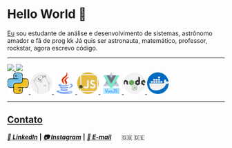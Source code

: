 # Hello World 👋

[Eu](https://www.linkedin.com/in/pedro-henrique-dos-santos-pereira-245b12174) sou estudante de análise e desenvolvimento de sistemas, astrônomo amador e fã de prog kk Já quis ser astronauta, matemático, professor, rockstar, agora escrevo código.
<!--
---
### Linguagens e ferramentas

- 🐍 Python
- :coffee: Java
- ⚡ Javascript
- 🎨 HTML/CSS
- 🚀 GO
- :floppy_disk: Banco de Dados-->

---

<div>
  <a href="https://github.com/santospereira">
  <img height="180em" src="https://github-readme-stats.vercel.app/api?username=santospereira&show_icons=true&theme=vue&include_all_commits=true&count_private=true"/>
  <img height="180em" src="https://github-readme-stats.vercel.app/api/top-langs/?username=santospereira&layout=compact&langs_count=7&theme=vue"/>
</div>

<div>
  <img height="50em" src="https://github.com/SantosPereira/SantosPereira/blob/main/media/icons/python.png"/>
  <img height="50em" src="https://github.com/SantosPereira/SantosPereira/blob/main/media/icons/go-lang.png"/>
  <img height="50em" src="https://github.com/SantosPereira/SantosPereira/blob/main/media/icons/java.png"/>
  <img height="50em" src="https://github.com/SantosPereira/SantosPereira/blob/main/media/icons/javascript.png"/>
  <img height="50em" src="https://github.com/SantosPereira/SantosPereira/blob/main/media/icons/brands.png"/>
  <img height="50em" src="https://github.com/SantosPereira/SantosPereira/blob/main/media/icons/nodejs.png"/>
  <img height="50em" src="https://github.com/SantosPereira/SantosPereira/blob/main/media/icons/docker.png"/>
    
</div>
  
---

## Contato
[***:page_facing_up: LinkedIn***](https://www.linkedin.com/in/santos-pereira) **|** [***:camera:  Instagram***](https://www.instagram.com/pedro.hsp0/) **|** [***:email: E-mail***](mailto://pedrohenriquelemam@gmail.com) &nbsp;&nbsp;&nbsp;&nbsp; :gb: :de:

<!--
![Linguagens que mais uso](https://github-readme-stats.vercel.app/api/top-langs/?username=santospereira&layout=compact&custom_title=Linguagens%20Que%20Mais%20Uso&bg_color=)

-->
